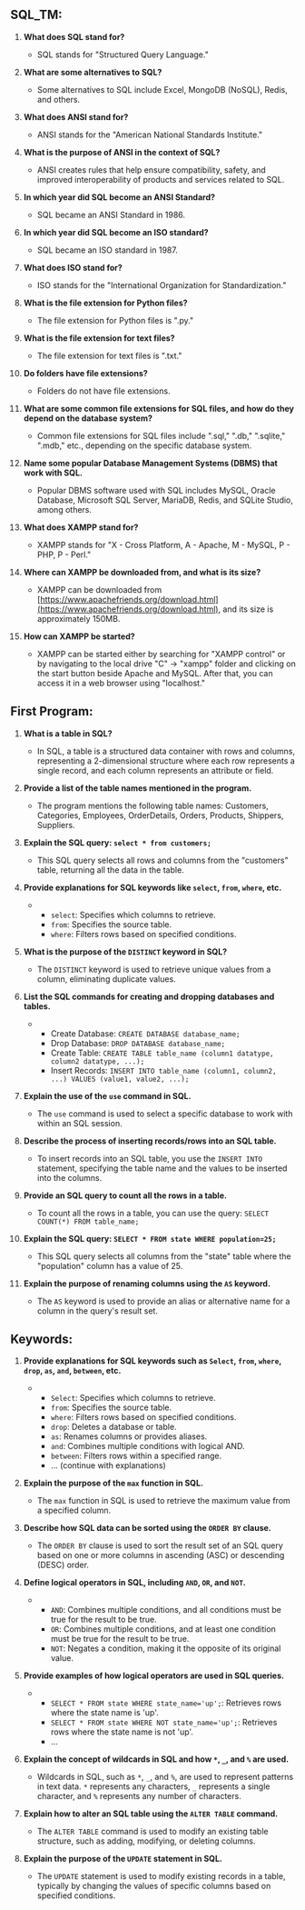 ## SQL_TM:

1. **What does SQL stand for?**
   * SQL stands for "Structured Query Language."

2. **What are some alternatives to SQL?**
   * Some alternatives to SQL include Excel, MongoDB (NoSQL), Redis, and others.

3. **What does ANSI stand for?**
   * ANSI stands for the "American National Standards Institute."

4. **What is the purpose of ANSI in the context of SQL?**
   * ANSI creates rules that help ensure compatibility, safety, and improved interoperability of products and services related to SQL.

5. **In which year did SQL become an ANSI Standard?**
   * SQL became an ANSI Standard in 1986.

6. **In which year did SQL become an ISO standard?**
   * SQL became an ISO standard in 1987.

7. **What does ISO stand for?**
   * ISO stands for the "International Organization for Standardization."

8. **What is the file extension for Python files?**
   * The file extension for Python files is ".py."

9. **What is the file extension for text files?**
   * The file extension for text files is ".txt."

10. **Do folders have file extensions?**
    * Folders do not have file extensions.

11. **What are some common file extensions for SQL files, and how do they depend on the database system?**
    * Common file extensions for SQL files include ".sql," ".db," ".sqlite," ".mdb," etc., depending on the specific database system.

12. **Name some popular Database Management Systems (DBMS) that work with SQL.**
    * Popular DBMS software used with SQL includes MySQL, Oracle Database, Microsoft SQL Server, MariaDB, Redis, and SQLite Studio, among others.

13. **What does XAMPP stand for?**
    * XAMPP stands for "X - Cross Platform, A - Apache, M - MySQL, P - PHP, P - Perl."

14. **Where can XAMPP be downloaded from, and what is its size?**
    * XAMPP can be downloaded from [https://www.apachefriends.org/download.html](https://www.apachefriends.org/download.html), and its size is approximately 150MB.

15. **How can XAMPP be started?**
    * XAMPP can be started either by searching for "XAMPP control" or by navigating to the local drive "C" -> "xampp" folder and clicking on the start button beside Apache and MySQL. After that, you can access it in a web browser using "localhost."

## First Program:

1. **What is a table in SQL?**
   * In SQL, a table is a structured data container with rows and columns, representing a 2-dimensional structure where each row represents a single record, and each column represents an attribute or field.

2. **Provide a list of the table names mentioned in the program.**
   * The program mentions the following table names: Customers, Categories, Employees, OrderDetails, Orders, Products, Shippers, Suppliers.

3. **Explain the SQL query: `select * from customers;`**
   * This SQL query selects all rows and columns from the "customers" table, returning all the data in the table.

4. **Provide explanations for SQL keywords like `select`, `from`, `where`, etc.**
   * - `select`: Specifies which columns to retrieve.
     - `from`: Specifies the source table.
     - `where`: Filters rows based on specified conditions.

5. **What is the purpose of the `DISTINCT` keyword in SQL?**
   * The `DISTINCT` keyword is used to retrieve unique values from a column, eliminating duplicate values.

6. **List the SQL commands for creating and dropping databases and tables.**
   * - Create Database: `CREATE DATABASE database_name;`
     - Drop Database: `DROP DATABASE database_name;`
     - Create Table: `CREATE TABLE table_name (column1 datatype, column2 datatype, ...);`
     - Insert Records: `INSERT INTO table_name (column1, column2, ...) VALUES (value1, value2, ...);`

7. **Explain the use of the `use` command in SQL.**
   * The `use` command is used to select a specific database to work with within an SQL session.

8. **Describe the process of inserting records/rows into an SQL table.**
   * To insert records into an SQL table, you use the `INSERT INTO` statement, specifying the table name and the values to be inserted into the columns.

9. **Provide an SQL query to count all the rows in a table.**
   * To count all the rows in a table, you can use the query: `SELECT COUNT(*) FROM table_name;`

10. **Explain the SQL query: `SELECT * FROM state WHERE population=25;`**
    * This SQL query selects all columns from the "state" table where the "population" column has a value of 25.

11. **Explain the purpose of renaming columns using the `AS` keyword.**
    * The `AS` keyword is used to provide an alias or alternative name for a column in the query's result set.

## Keywords:

1. **Provide explanations for SQL keywords such as `Select`, `from`, `where`, `drop`, `as`, `and`, `between`, etc.**
   * - `Select`: Specifies which columns to retrieve.
     - `from`: Specifies the source table.
     - `where`: Filters rows based on specified conditions.
     - `drop`: Deletes a database or table.
     - `as`: Renames columns or provides aliases.
     - `and`: Combines multiple conditions with logical AND.
     - `between`: Filters rows within a specified range.
     - ... (continue with explanations)

2. **Explain the purpose of the `max` function in SQL.**
   * The `max` function in SQL is used to retrieve the maximum value from a specified column.

3. **Describe how SQL data can be sorted using the `ORDER BY` clause.**
   * The `ORDER BY` clause is used to sort the result set of an SQL query based on one or more columns in ascending (ASC) or descending (DESC) order.

4. **Define logical operators in SQL, including `AND`, `OR`, and `NOT`.**
   * - `AND`: Combines multiple conditions, and all conditions must be true for the result to be true.
     - `OR`: Combines multiple conditions, and at least one condition must be true for the result to be true.
     - `NOT`: Negates a condition, making it the opposite of its original value.

5. **Provide examples of how logical operators are used in SQL queries.**
   * - `SELECT * FROM state WHERE state_name='up';`: Retrieves rows where the state name is 'up'.
     - `SELECT * FROM state WHERE NOT state_name='up';`: Retrieves rows where the state name is not 'up'.
     - ...

6. **Explain the concept of wildcards in SQL and how `*`, `_`, and `%` are used.**
   * Wildcards in SQL, such as `*`, `_`, and `%`, are used to represent patterns in text data. `*` represents any characters, `_` represents a single character, and `%` represents any number of characters.

7. **Explain how to alter an SQL table using the `ALTER TABLE` command.**
   * The `ALTER TABLE` command is used to modify an existing table structure, such as adding, modifying, or deleting columns.

8. **Explain the purpose of the `UPDATE` statement in SQL.**
   * The `UPDATE` statement is used to modify existing records in a table, typically by changing the values of specific columns based on specified conditions.
